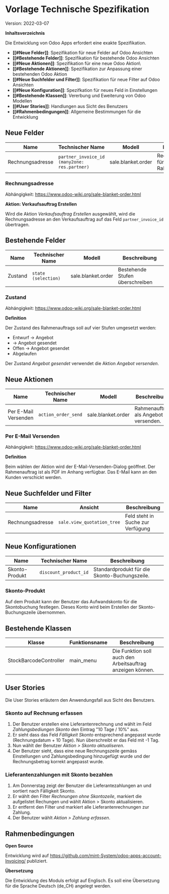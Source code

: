 # Vorlage Technische Spezifikation

Version: 2022-03-07

**Inhaltsverzeichnis**

Die Entwicklung von Odoo Apps erfordert eine exakte Spezifikation.

* **[[#Neue Felder]]**: Spezifikation für neue Felder auf Odoo Ansichten
* **[[#Bestehende Felder]]**: Spezifikation für bestehende Odoo Ansichten
* **[[#Neue Aktionen]]**: Spezifikation für eine neue Odoo Aktion\
* **[[#Bestehende Aktionen]]**: Spezifikation zur Anpassung einer bestehenden Odoo Aktion
* **[[#Neue Suchfelder und Filter]]**: Spezifikation für neue Filter auf Odoo Ansichten
* **[[#Neue Konfiguration]]**: Spezifkation für neues Feld in Einstellungen
* **[[#Bestehende Klassen]]**: Vererbung und Eweiterung von Odoo Modellen
* **[[#User Stories]]**: Handlungen aus Sicht des Benutzers
* **[[#Rahmenbedingungen]]**: Allgemeine Bestimmungen für die Entwicklung

## Neue Felder


| Name             | Technischer Name     | Modell             | Beschreibung                        |
| ---------------- | -------------------- | ------------------ | ----------------------------------- |
| Rechnungsadresse | `partner_invoice_id (many2one: res.partner)` | sale.blanket.order | Rechnungsadresse für Rahmenaufträge |

### Rechnungsadresse
Abhängigkeit: <https://www.odoo-wiki.org/sale-blanket-order.html>

**Aktion: Verkaufsauftrag Erstellen**

Wird die Aktion *Verkaufsauftrag Erstellen* ausgewählt, wird die Rechnungsadresse an den Verkaufsauftrag auf das Feld `partner_invoice_id` übertragen.

## Bestehende Felder

| Name    | Technischer Name | Modell             | Beschreibung                    |
| ------- | ---------------- | ------------------ | ------------------------------- |
| Zustand | `state (selection)`          | sale.blanket.order | Bestehende Stufen überschreiben |

### Zustand
Abhängigkeit: <https://www.odoo-wiki.org/sale-blanket-order.html>

**Definition**

Der Zustand des Rahmenauftrags soll auf vier Stufen umgesetzt werden:
*	Entwurf -> Angebot
*	-> Angebot gesendet
*	Offen -> Angebot gesendet
*	Abgelaufen

Der Zustand *Angebot gesendet* verwendet die Aktion *Angebot versenden*.

## Neue Aktionen

| Name                 | Technischer Name    | Modell             | Beschreibung                         |
| -------------------- | ------------------- | ------------------ | ------------------------------------ |
| Per E-Mail Versenden | `action_order_send` | sale.blanket.order | Rahmenauftrag als Angebot versenden. |

### Per E-Mail Versenden
Abhängigkeit: <https://www.odoo-wiki.org/sale-blanket-order.html>

**Definition**

Beim wählen der Aktion wird der E-Mail-Versenden-Dialog geöffnet. Der Rahmenauftrag ist als PDF im Anhang verfügbar. Das E-Mail kann an den Kunden verschickt werden.

## Neue Suchfelder und Filter

| Name             | Ansicht                    | Beschreibung                      |
| ---------------- | -------------------------- | --------------------------------- |
| Rechnungsadresse | `sale.view_quotation_tree` | Feld steht in Suche zur Verfügung |

## Neue Konfigurationen

| Name           | Technischer Name      | Beschreibung                                  |
| -------------- | --------------------- | --------------------------------------------- |
| Skonto-Produkt | `discount_product_id` | Standardprodukt für die Skonto-Buchungszeile. |

### Skonto-Produkt

Auf dem Produkt kann der Benutzer das Aufwandskonto für die Skontobuchung festlegen. Dieses Konto wird beim Erstellen der Skonto-Buchungszeile übernommen.

## Bestehende Klassen

| Klasse                 | Funktionsname | Beschreibung                                               |
| ---------------------- | ------------- | ---------------------------------------------------------- |
| StockBarcodeController | main_menu     | Die Funktion soll auch den Arbeitsauftrag anzeigen können. |

## User Stories

Die User Stories erläutern den Anwendungsfall aus Sicht des Benutzers.

### Skonto auf Rechnung erfassen

1. Der Benutzer erstellen eine Lieferantenrechnung und wählt im Feld *Zahlungsbediungen Skonto* den Eintrag "10 Tage / 10%" aus.
2. Er sieht dass das Feld *Fälligkeit Skonto* entsprechend angepasst wurde (Rechnungsdatum + 10 Tage). Nun überschreibt er das Feld mit -1 Tag.
3. Nun wählt der Benutzer *Aktion > Skonto aktualiseren*.
4. Der Benutzer sieht, dass eine neue Rechnungszeile gemäss Einstellungen und Zahlungsbedingung hinzugefügt wurde und der Rechnungsbetrag korrekt angepasst wurde.

### Lieferantenzahlungen mit Skonto bezahlen

1. Am Donnerstag zeigt der Benutzer die Lieferantezahlungen an und sortiert nach Fälligkeit Skonto.
2. Er wählt den Filter *Rechnungen ohne Skontozeile*, markiert die aufgelistet Rechungen und wählt Aktion > Skonto aktualisieren.
3. Er entfernt den Filter und markiert alle Lieferantenrechnungen zur Zahlung.
4. Der Benutzer wählt *Aktion > Zahlung erfassen*.

## Rahmenbedingungen

**Open Source**

Entwicklung wird auf <https://github.com/mint-System/odoo-apps-account-Invoicing/> publiziert.

**Übersetzung**

Die Entwicklung des Moduls erfolgt auf Englisch. Es soll eine Übersetzung für die Sprache Deutsch (de_CH) angelegt werden.
